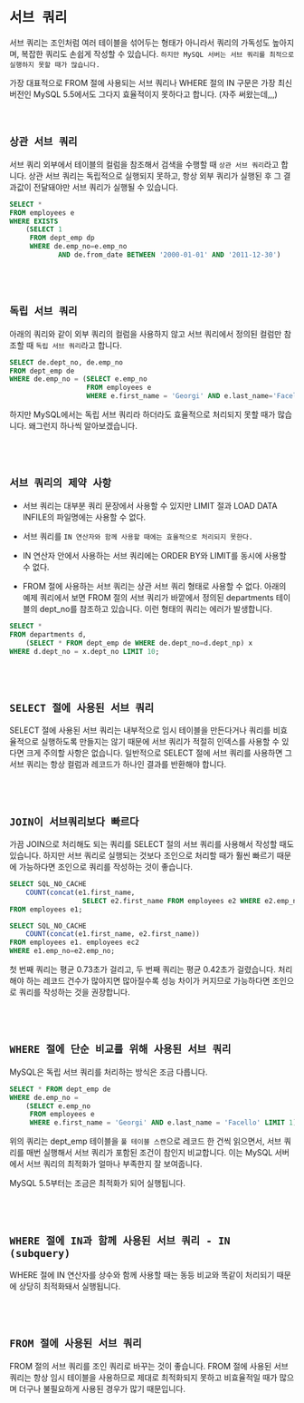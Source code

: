 # `서브 쿼리`

서브 쿼리는 조인처럼 여러 테이블을 섞어두는 형태가 아니라서 쿼리의 가독성도 높아지며, 복잡한 쿼리도 손쉽게 작성할 수 있습니다. `하지만 MySQL 서버는 서브 쿼리를 최적으로 실행하지 못할 때가 많습니다.`

가장 대표적으로 FROM 절에 사용되는 서브 쿼리나 WHERE 절의 IN 구문은 가장 최신 버전인 MySQL 5.5에서도 그다지 효율적이지 못하다고 합니다.
(자주 써왔는데,,,)

<br>

## `상관 서브 쿼리`

서브 쿼리 외부에서 테이블의 컬럼을 참조해서 검색을 수행할 때 `상관 서브 쿼리`라고 합니다. 상관 서브 쿼리는 독립적으로 실행되지 못하고, 항상 외부 쿼리가 실행된 후 그 결과값이 전달돼야만 서브 쿼리가 실행될 수 있습니다.

```sql
SELECT *
FROM employees e
WHERE EXISTS
    (SELECT 1
     FROM dept_emp dp
     WHERE de.emp_no=e.emp_no
            AND de.from_date BETWEEN '2000-01-01' AND '2011-12-30')
```

<br> <br>

## `독립 서브 쿼리`

아래의 쿼리와 같이 외부 쿼리의 컬럼을 사용하지 않고 서브 쿼리에서 정의된 컬럼만 참조할 때 `독립 서브 쿼리`라고 합니다. 

```sql
SELECT de.dept_no, de.emp_no
FROM dept_emp de
WHERE de.emp_no = (SELECT e.emp_no
                   FROM employees e
                   WHERE e.first_name = 'Georgi' AND e.last_name='Facello' LIMIT 1)
```

하지만 MySQL에서는 독립 서브 쿼리라 하더라도 효율적으로 처리되지 못할 때가 많습니다. 왜그런지 하나씩 알아보겠습니다. 

<br> <br>

## `서브 쿼리의 제약 사항`

- 서브 쿼리는 대부분 쿼리 문장에서 사용할 수 있지만 LIMIT 절과 LOAD DATA INFILE의 파일명에는 사용할 수 없다.

- 서브 쿼리를 `IN 연산자와 함께 사용할 때에는 효율적으로 처리되지 못한다.`

- IN 연산자 안에서 사용하는 서브 쿼리에는 ORDER BY와 LIMIT를 동시에 사용할 수 없다.

- FROM 절에 사용하는 서브 쿼리는 상관 서브 쿼리 형태로 사용할 수 없다. 아래의 예제 쿼리에서 보면 FROM 절의 서브 쿼리가 바깥에서 정의된 departments 테이블의 dept_no를 참조하고 있습니다. 이런 형태의 쿼리는 에러가 발생합니다. 

```sql
SELECT *
FROM departments d,
    (SELECT * FROM dept_emp de WHERE de.dept_no=d.dept_np) x
WHERE d.dept_no = x.dept_no LIMIT 10;
```

<br> <br>

## `SELECT 절에 사용된 서브 쿼리`

SELECT 절에 사용된 서브 쿼리는 내부적으로 임시 테이블을 만든다거나 쿼리를 비효율적으로 실행하도록 만들지는 않기 때문에 서브 쿼리가 적절히 인덱스를 사용할 수 있다면 크게 주의할 사항은 없습니다.
일반적으로 SELECT 절에 서브 쿼리를 사용하면 그 서브 쿼리는 항상 컬럼과 레코드가 하나인 결과를 반환해야 합니다. 

<br> <br>

## `JOIN이 서브쿼리보다 빠르다`

가끔 JOIN으로 처리해도 되는 쿼리를 SELECT 절의 서브 쿼리를 사용해서 작성할 때도 있습니다. 하지만 서브 쿼리로 실행되는 것보다 조인으로 처리할 때가 훨씬 빠르기 때문에 가능하다면 조인으로 쿼리를 작성하는 것이 좋습니다. 

```sql
SELECT SQL_NO_CACHE
    COUNT(concat(e1.first_name, 
                  SELECT e2.first_name FROM employees e2 WHERE e2.emp_no=e1.emp_no))
FROM employees e1;

SELECT SQL_NO_CACHE
    COUNT(concat(e1.first_name, e2.first_name))
FROM employees e1. employees ec2
WHERE e1.emp_no=e2.emp_no;
```

첫 번째 쿼리는 평균 0.73초가 걸리고, 두 번째 쿼리는 평균 0.42초가 걸렸습니다. 처리해야 하는 레코드 건수가 많아지면 많아질수록 성능 차이가 커지므로 가능하다면 조인으로 쿼리를 작성하는 것을 권장합니다. 

<br> <br>

## `WHERE 절에 단순 비교를 위해 사용된 서브 쿼리`

MySQL은 독립 서브 쿼리를 처리하는 방식은 조금 다릅니다. 

```sql
SELECT * FROM dept_emp de
WHERE de.emp_no = 
    (SELECT e.emp_no
     FROM employees e
     WHERE e.first_name = 'Georgi' AND e.last_name = 'Facello' LIMIT 1);
```

위의 쿼리는 dept_emp 테이블을 `풀 테이블 스캔`으로 레코드 한 건씩 읽으면서, 서브 쿼리를 매번 실행해서 서브 쿼리가 포함된 조건이 참인지 비교합니다. 
이는 MySQL 서버에서 서브 쿼리의 최적화가 얼마나 부족한지 잘 보여줍니다. 

MySQL 5.5부터는 조금은 최적화가 되어 실행됩니다.

<br> <br>

## `WHERE 절에 IN과 함께 사용된 서브 쿼리 - IN (subquery)`

WHERE 절에 IN 연산자를 상수와 함께 사용할 때는 동등 비교와 똑같이 처리되기 때문에 상당히 최적화돼서 실행됩니다. 

<br> <br>

## `FROM 절에 사용된 서브 쿼리`

FROM 절의 서브 쿼리를 조인 쿼리로 바꾸는 것이 좋습니다. FROM 절에 사용된 서브 쿼리는 항상 임시 테이블을 사용하므로 제대로 최적화되지 못하고 비효율적일 때가 많으며 더구나 불필요하게 사용된 경우가 많기 때문입니다. 

